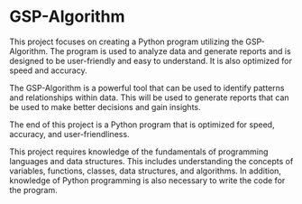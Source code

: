 # GSP-Algorithm

This project focuses on creating a Python program utilizing the GSP-Algorithm. The program is used to analyze data and generate reports and is designed to be user-friendly and easy to understand. It is also optimized for speed and accuracy.

The GSP-Algorithm is a powerful tool that can be used to identify patterns and relationships within data. This will be used to generate reports that can be used to make better decisions and gain insights.

The end of this project is a Python program that is optimized for speed, accuracy, and user-friendliness.

This project requires knowledge of the fundamentals of programming languages and data structures. This includes understanding the concepts of variables, functions, classes, data structures, and algorithms. In addition, knowledge of Python programming is also necessary to write the code for the program.
